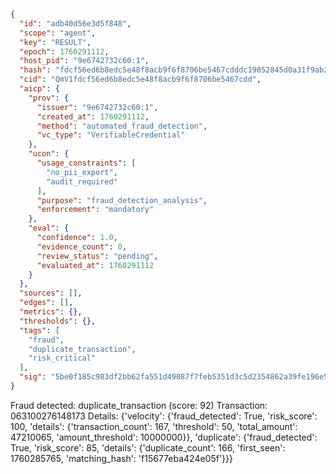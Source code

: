 ```json
{
  "id": "adb40d56e3d5f848",
  "scope": "agent",
  "key": "RESULT",
  "epoch": 1760291112,
  "host_pid": "9e6742732c60:1",
  "hash": "fdcf56ed6b8edc5e48f8acb9f6f8706be5467cdddc19052845d0a31f9ab24b68",
  "cid": "QmV1fdcf56ed6b8edc5e48f8acb9f6f8706be5467cdd",
  "aicp": {
    "prov": {
      "issuer": "9e6742732c60:1",
      "created_at": 1760291112,
      "method": "automated_fraud_detection",
      "vc_type": "VerifiableCredential"
    },
    "ucon": {
      "usage_constraints": [
        "no_pii_export",
        "audit_required"
      ],
      "purpose": "fraud_detection_analysis",
      "enforcement": "mandatory"
    },
    "eval": {
      "confidence": 1.0,
      "evidence_count": 0,
      "review_status": "pending",
      "evaluated_at": 1760291112
    }
  },
  "sources": [],
  "edges": [],
  "metrics": {},
  "thresholds": {},
  "tags": [
    "fraud",
    "duplicate_transaction",
    "risk_critical"
  ],
  "sig": "5be0f185c983df2bb62fa551d49087f7feb5351d3c5d2354862a39fe196e5528"
}
```

Fraud detected: duplicate_transaction (score: 92)
Transaction: 063100276148173
Details: {'velocity': {'fraud_detected': True, 'risk_score': 100, 'details': {'transaction_count': 167, 'threshold': 50, 'total_amount': 47210065, 'amount_threshold': 10000000}}, 'duplicate': {'fraud_detected': True, 'risk_score': 85, 'details': {'duplicate_count': 166, 'first_seen': 1760285765, 'matching_hash': 'f15677eba424e05f'}}}